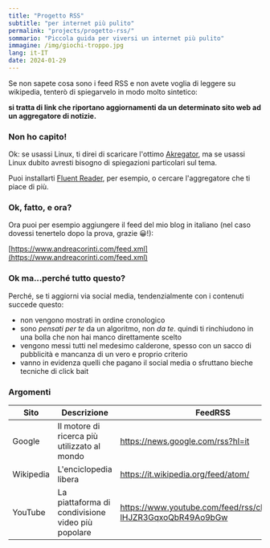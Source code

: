 ```yaml
---
title: "Progetto RSS"
subtitle: "per internet più pulito"
permalink: "projects/progetto-rss/"
sommario: "Piccola guida per viversi un internet più pulito"
immagine: /img/giochi-troppo.jpg
lang: it-IT
date: 2024-01-29
---
```


Se non sapete cosa sono i feed RSS e non avete voglia di leggere su wikipedia, tenterò di spiegarvelo in modo molto sintetico:

**si tratta di link che riportano aggiornamenti da un determinato sito web ad un aggregatore di notizie.**

### Non ho capito!

Ok: se usassi Linux, ti direi di scaricare l'ottimo [Akregator](https://apps.kde.org/it/akregator/), ma se usassi Linux dubito avresti bisogno di spiegazioni particolari sul tema.

Puoi installarti [Fluent Reader](https://github.com/yang991178/fluent-reader), per esempio, o cercare l'aggregatore che ti piace di più.

### Ok, fatto, e ora?

Ora puoi per esempio aggiungere il feed del mio blog in italiano (nel caso dovessi tenertelo dopo la prova, grazie 😀!):

[https://www.andreacorinti.com/feed.xml](https://www.andreacorinti.com/feed.xml)

### Ok ma...perché tutto questo?

Perché, se ti aggiorni via social media, tendenzialmente con i contenuti succede questo: 

- non vengono mostrati in ordine cronologico
- sono _pensati per te_ da un algoritmo, non _da te_. quindi ti rinchiudono in una bolla che non hai manco direttamente scelto
- vengono messi tutti nel medesimo calderone, spesso con un sacco di pubblicità e mancanza di un vero e proprio criterio
- vanno in evidenza quelli che pagano il social media o sfruttano bieche tecniche di click bait

### Argomenti

| Sito | Descrizione | FeedRSS |
|---|---|---|
| Google | Il motore di ricerca più utilizzato al mondo | https://news.google.com/rss?hl=it |
| Wikipedia | L'enciclopedia libera | https://it.wikipedia.org/feed/atom/ |
| YouTube | La piattaforma di condivisione video più popolare | https://www.youtube.com/feed/rss/channel/UC-lHJZR3GqxoQbR49Ao9bGw |
